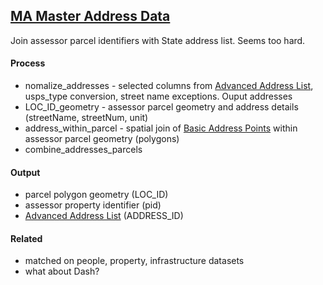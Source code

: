## [MA Master Address Data](https://www.mass.gov/info-details/massgis-data-master-address-data)

Join assessor parcel identifiers with State address list.  Seems too hard.


#### Process

* nomalize_addresses - selected columns from [Advanced Address List](https://www.mass.gov/info-details/massgis-data-master-address-data-advanced-address-list), usps_type conversion, street name exceptions.  Ouput addresses
* LOC_ID_geometry - assessor parcel geometry and address details (streetName, streetNum, unit)
* address_within_parcel - spatial join of [Basic Address Points](https://www.mass.gov/info-details/massgis-data-master-address-data-basic-address-points) within assessor parcel geometry (polygons)
* combine_addresses_parcels

#### Output

* parcel polygon geometry (LOC_ID)
* assessor property identifier (pid)
* [Advanced Address List](https://www.mass.gov/info-details/massgis-data-master-address-data-advanced-address-list) (ADDRESS_ID)



#### Related

* matched on people, property, infrastructure datasets
* what about Dash?
